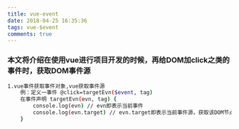 ```yaml
---
title: vue-event
date: 2018-04-25 16:35:36
tags: vue-$event
comments: true
---
```


### 本文将介绍在使用vue进行项目开发的时候，再给DOM加click之类的事件时，获取DOM事件源
```bash
1.vue事件获取事件对象,vue获取事件源
    例：定义一事件 @click=targetEvn($event, tag)
    在事件声明 targetEvn(evn, tag) {
        console.log(evn) // evn即表示当前事件
        console.log(evn.target) // evn.target即表示当前事件源，获取该DOM节点进行业务逻辑上的功能开发
    }
```
